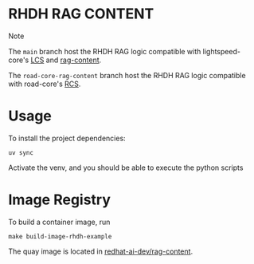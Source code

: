 # RHDH RAG CONTENT

> [!NOTE]
> The `main` branch host the RHDH RAG logic compatible with lightspeed-core's [LCS](https://github.com/lightspeed-core/lightspeed-stack) and [rag-content](https://github.com/lightspeed-core/rag-content).
> 
> The `road-core-rag-content` branch host the RHDH RAG logic compatible with road-core's [RCS](https://github.com/road-core/service).

# Usage

To install the project dependencies:
```
uv sync
```

Activate the venv, and you should be able to execute the python scripts

# Image Registry

To build a container image, run
```
make build-image-rhdh-example
```

The quay image is located in [redhat-ai-dev/rag-content](https://quay.io/repository/redhat-ai-dev/rag-content?tab=tags).
